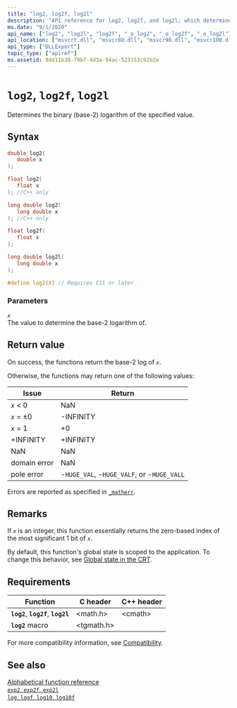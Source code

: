 ```yaml
---
title: "log2, log2f, log2l"
description: "API reference for log2, log2f, and log2l; which determine the binary (base-2) logarithm of the specified value."
ms.date: "9/1/2020"
api_name: ["log2", "log2l", "log2f", "_o_log2", "_o_log2f", "_o_log2l"]
api_location: ["msvcrt.dll", "msvcr80.dll", "msvcr90.dll", "msvcr100.dll", "msvcr100_clr0400.dll", "msvcr110.dll", "msvcr110_clr0400.dll", "msvcr120.dll", "msvcr120_clr0400.dll", "ucrtbase.dll", "api-ms-win-crt-math-l1-1-0.dll"]
api_type: ["DLLExport"]
topic_type: ["apiref"]
ms.assetid: 94d11b38-70b7-4d3a-94ac-523153c92b2e
---
```

# `log2`, `log2f`, `log2l`

Determines the binary (base-2) logarithm of the specified value.

## Syntax

```C
double log2(
   double x
);

float log2(
   float x
); //C++ only

long double log2(
   long double x
); //C++ only

float log2f(
   float x
);

long double log2l(
   long double x
);

#define log2(X) // Requires C11 or later
```

### Parameters

*`x`*\
The value to determine the base-2 logarithm of.

## Return value

On success, the functions return the base-2 log of *`x`*.

Otherwise, the functions may return one of the following values:

| Issue | Return |
|---|---|
| *`x`* < 0 | NaN |
| *`x`* = ±0 | -INFINITY |
| *`x`* = 1 | +0 |
| +INFINITY | +INFINITY |
| NaN | NaN |
| domain error | NaN |
| pole error | -`HUGE_VAL`, -`HUGE_VALF`, or -`HUGE_VALL` |

Errors are reported as specified in [`_matherr`](matherr.md).

## Remarks

If *`x`* is an integer, this function essentially returns the zero-based index of the most significant 1 bit of *`x`*.

By default, this function's global state is scoped to the application. To change this behavior, see [Global state in the CRT](../global-state.md).

## Requirements

| Function | C header | C++ header |
|---|---|---|
| **`log2`**, **`log2f`**, **`log2l`** | \<math.h> | \<cmath> |
| **`log2`** macro | \<tgmath.h> |  |

For more compatibility information, see [Compatibility](../compatibility.md).

## See also

[Alphabetical function reference](crt-alphabetical-function-reference.md)\
[`exp2`, `exp2f`, `exp2l`](exp2-exp2f-exp2l.md)\
[`log`, `logf`, `log10`, `log10f`](log-logf-log10-log10f.md)

